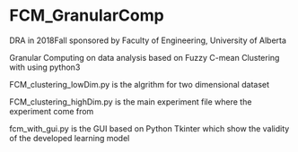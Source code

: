 # FCM_GranularComp
DRA in 2018Fall sponsored by Faculty of Engineering, University of Alberta

Granular Computing on data analysis based on Fuzzy C-mean Clustering with using
python3

FCM_clustering_lowDim.py is the algrithm for two dimensional dataset

FCM_clustering_highDim.py is the main experiment file where the experiment
come from

fcm_with_gui.py is the GUI based on Python Tkinter which show the validity of
the developed learning model
